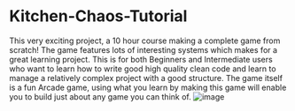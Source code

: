 # Kitchen-Chaos-Tutorial
This very exciting project, a 10 hour course making a complete game from scratch! The game features lots of interesting systems which makes for a great learning project. This is for both Beginners and Intermediate users who want to learn how to write good high quality clean code and learn to manage a relatively complex project with a good structure. The game itself is a fun Arcade game, using what you learn by making this game will enable you to build just about any game you can think of.
![image](https://user-images.githubusercontent.com/107381069/216956504-bfc318f2-6026-4a6a-8e87-1e1ecb509ad6.png)
